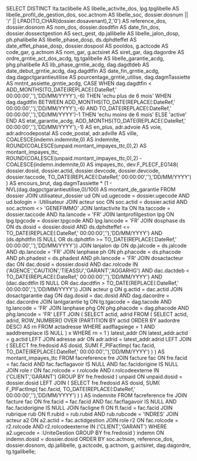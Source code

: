 SELECT DISTINCT
  lta.taclibelle                                     AS libelle_activite_dos,
  lpg.tpglibelle                                     AS libelle_profil_de_gestion_dos,
  soc.actnom                                         AS libelle_soc,
  dossier.dosnum || '/' || LPAD(TO_CHAR(dossier.dosavenant),2,'0') AS reference_dos,
  dossier.dosnom                                     AS nom_dos,
  dossier.dosdtfin                                   AS date_fin_dos,
  dossier.dossectgestion                             AS sect_gest,
  dp.jallibelle                                      AS libelle_jalon_dosp,
  ph.phalibelle                                      AS libelle_phase_dosp,
  ds.dphdteffet                                      AS date_effet_phase_dosp,
  dossier.dospool                                    AS pooldos,
  g.actcode                                          AS code_gar,
  g.actnom                                           AS nom_gar,
  g.actsiret                                         AS siret_gar,
  dag.dagordre                                       AS ordre_grntie_act_dos_acdg,
  tg.tgalibelle                                      AS libelle_garantie_acdg,
  phg.phalibelle                                     AS lib_phase_grntie_acdg,
  dag.dagdtdeb                                       AS date_debut_grntie_acdg,
  dag.dagdtfin                                       AS date_fin_grntie_acdg,
  dag.dagpctgarantieutilise                          AS pourcentage_grntie_utilise,
  dag.dagmTassiette                                  AS mntnt_assiette_grntie_acdg,
  CASE
    WHEN dag.dagdtfin < ADD_MONTHS(TO_DATE(REPLACE(:DateRef,' 00:00:00',''),'DD/MM/YYYY'),-6) THEN 'echu plus de 6 mois'
    WHEN dag.dagdtfin BETWEEN ADD_MONTHS(TO_DATE(REPLACE(:DateRef,' 00:00:00',''),'DD/MM/YYYY'),-6)
         AND TO_DATE(REPLACE(:DateRef,' 00:00:00',''),'DD/MM/YYYY')-1 THEN 'echu moins de 6 mois'
    ELSE 'active'
  END                                                 AS etat_garantie_acdg,
  ADD_MONTHS(TO_DATE(REPLACE(:DateRef,' 00:00:00',''),'DD/MM/YYYY'),-1) AS en_plus,
  adr.advoie                                         AS voie,
  adr.adrcodepostal                                  AS code_postal,
  adr.adville                                        AS ville,
  COALESCE(indemn.indemnite,0)                       AS indemnite,
  ROUND(COALESCE(unpaid.montant_impayes_ttc,0),2)     AS montant_impayes_ttc,
  ROUND(COALESCE(unpaid.montant_impayes_ttc,0),2)
    - COALESCE(indemn.indemnite,0)                    AS impayes_ttc,
  dev.F_PLECF_EG148(
    dossier.dosid,
    dossier.actid,
    dossier.devcode,
    dossier.devcode,
    dossier.taccode,
    TO_DATE(REPLACE(:DateRef,' 00:00:00',''),'DD/MM/YYYY')
  )                                                   AS encours_brut,
  dag.dagmTassiette * (1 - NVL(dag.dagpctgarantieutilise,0)/100) AS montant_de_garantie
FROM dossier
JOIN utilisateur_dossier ud
  ON ud.ugecode = dossier.ugecode
 AND ud.bologin = :Utilisateur
JOIN acteur soc
  ON soc.actid = dossier.actid
 AND soc.actnom <> 'GENEFIMMO'
JOIN lantactivite lta
  ON lta.taccode = dossier.taccode
 AND lta.lancode = 'FR'
JOIN lantprofilgestion lpg
  ON lpg.tpgcode = dossier.tpgcode
 AND lpg.lancode = 'FR'
JOIN dosphase ds
  ON ds.dosid = dossier.dosid
 AND ds.dphdteffet <= TO_DATE(REPLACE(:DateRef,' 00:00:00',''),'DD/MM/YYYY')
 AND (ds.dphdtfin IS NULL OR ds.dphdtfin >= TO_DATE(REPLACE(:DateRef,' 00:00:00',''),'DD/MM/YYYY'))
JOIN lanjalon dp
  ON dp.jalcode = ds.jalcode
 AND dp.lancode = 'FR'
JOIN lanphase ph
  ON ph.phacode = ds.phacode
 AND ph.phadest = ds.phadest
 AND ph.lancode = 'FR'
JOIN dosactacteur dac
  ON dac.dosid = dossier.dosid
 AND dac.rolcode IN ('AGENCE','CAUTION','TIEASSU','GARANT','AGGARHG')
 AND dac.dactdeb < TO_DATE(REPLACE(:DateRef,' 00:00:00',''),'DD/MM/YYYY')
 AND (dac.dacdtfin IS NULL OR dac.dacdtfin > TO_DATE(REPLACE(:DateRef,' 00:00:00',''),'DD/MM/YYYY'))
JOIN acteur g
  ON g.actid = dac.actid
JOIN dosactgarantie dag
  ON dag.dosid = dac.dosid
 AND dag.dacordre = dac.dacordre
JOIN lantgarantie tg
  ON tg.tgacode = dag.tacode
 AND tg.lancode = 'FR'
JOIN lanphase phg
  ON phg.phacode = dag.phacode
 AND phg.lancode = 'FR'
LEFT JOIN (
  SELECT actid, adrid
  FROM (
    SELECT actid,
           adrid,
           ROW_NUMBER() OVER (PARTITION BY actid ORDER BY aadordre DESC) AS rn
    FROM actadresse
    WHERE aadflagsiege = 1
      AND aaddtremplace IS NULL
  ) x
  WHERE rn = 1
) latest_addr
  ON latest_addr.actid = g.actid
LEFT JOIN adresse adr
  ON adr.adrid = latest_addr.adrid
LEFT JOIN (
  SELECT fre.fredosid AS dosid,
         SUM(
           F_PIFactImp(
             fac.facid,
             TO_DATE(REPLACE(:DateRef,' 00:00:00',''),'DD/MM/YYYY')
           )
         ) AS montant_impayes_ttc
  FROM facreference fre
  JOIN facture fac
    ON fre.facid = fac.facid
   AND fac.facflagavoir IS NULL
   AND fac.facidorigine IS NULL
  JOIN role r
    ON fac.rolcode = r.rolcode
   AND r.rolcodeexterne IN ('CLIENT','GARANT')
  GROUP BY fre.fredosid
) unpaid
  ON unpaid.dosid = dossier.dosid
LEFT JOIN (
  SELECT fre.fredosid AS dosid,
         SUM(
           F_PlFactImp(
             fac.facid,
             TO_DATE(REPLACE(:DateRef,' 00:00:00',''),'DD/MM/YYYY')
           )
         ) AS indemnite
  FROM facreference fre
  JOIN facture fac
    ON fre.facid = fac.facid
   AND fac.facflagavoir IS NULL
   AND fac.facidorigine IS NULL
  JOIN facligne fl
    ON fl.facid = fac.facid
  JOIN rubrique rub
    ON fl.rubid = rub.rubid
   AND rub.rubcode = 'INDRES'
  JOIN acteur a2
    ON a2.actid = fac.actidgestion
  JOIN role r2
    ON fac.rolcode = r2.rolcode
   AND r2.rolcodeexterne IN ('CLIENT','GARANT')
  WHERE a2.ugecode = :UniteGestion
  GROUP BY fre.fredosid
) indemn
  ON indemn.dosid = dossier.dosid
ORDER BY
  soc.actnom,
  reference_dos,
  dossier.dosnom,
  dp.jallibelle,
  g.actcode,
  g.actnom,
  g.actsiret,
  dag.dagordre,
  tg.tgalibelle;

